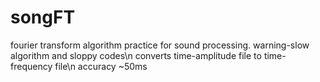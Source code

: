 # songFT
fourier transform algorithm practice for sound processing. warning-slow algorithm and sloppy codes\n
converts time-amplitude file to time-frequency file\n
accuracy ~50ms
